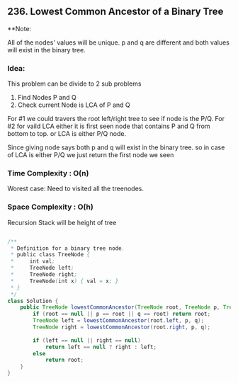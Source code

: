 ## 236. Lowest Common Ancestor of a Binary Tree

       
**Note:

All of the nodes' values will be unique.
p and q are different and both values will exist in the binary tree.


### Idea:
This problem can be divide to 2 sub problems
1. Find Nodes P and Q
2. Check current Node is LCA of P and Q

For #1 we could travers the root left/right tree to see if node is the P/Q.
For #2 for vaild LCA either it is first seen node that contains P and Q from bottom to top.
       or LCA is either P/Q node.
       
Since giving node says both p and q will exist in the binary tree. 
so in case of LCA is either P/Q we just return the first node we seen

### Time Complexity : O(n)
Worest case: Need to visited all the treenodes.

### Space Complexity : O(h) 
Recursion Stack will be height of tree


```java

/**
 * Definition for a binary tree node.
 * public class TreeNode {
 *     int val;
 *     TreeNode left;
 *     TreeNode right;
 *     TreeNode(int x) { val = x; }
 * }
 */
class Solution {
    public TreeNode lowestCommonAncestor(TreeNode root, TreeNode p, TreeNode q) {
        if (root == null || p == root || q == root) return root;
        TreeNode left = lowestCommonAncestor(root.left, p, q);
        TreeNode right = lowestCommonAncestor(root.right, p, q);
        
        if (left == null || right == null) 
            return left == null ? right : left;
        else
            return root;
    }
}

```
